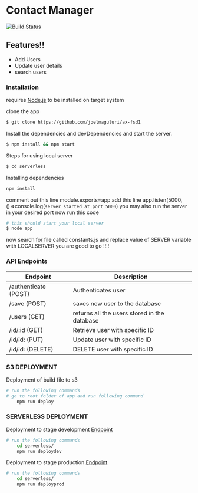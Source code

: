 # Contact Manager

[![Build Status](https://travis-ci.org/joemccann/dillinger.svg?branch=master)]()

## Features!!

  - Add Users 
  - Update user details 
  - search users 


### Installation

requires [Node.js](https://nodejs.org/)  to be installed on target system

clone the app 
```sh
$ git clone https://github.com/joelmaguluri/ax-fsd1
```
Install the dependencies and devDependencies and start the server.

```sh
$ npm install && npm start
```

Steps for using local server 

```sh
$ cd serverless 
```
Installing dependencies
```sh
npm install
```
 comment out this line module.exports=app
add this line app.listen(5000,()=>console.log(`server started at port 5000`)
you may also run the server in your desired port
now run this code 
```sh
# this should start your local server
$ node app

```
now search for file called constants.js and replace value of SERVER variable with LOCALSERVER
you are good to go !!!!


### API Endpoints

| Endpoint| Description |
| ------ | ------ |
| /authenticate (POST) | Authenticates user |
|/save  (POST) | saves new user to the database|
|/users  (GET) | returns all the users stored in the database|
|/id/:id  (GET) | Retrieve user with specific ID|
|/id/id:  (PUT) | Update user with specific ID|
|/id/id:  (DELETE) | DELETE user with specific ID|


### S3 DEPLOYMENT

Deployment of build file to s3
```sh
# run the following commands
# go to root folder of app and run following command
    npm run deploy
```


### SERVERLESS DEPLOYMENT

Deployment to stage development 
[Endpoint](https://uviz4022j1.execute-api.us-east-1.amazonaws.com)
```sh
# run the following commands
    cd serverless/
    npm run deploydev
```
Deployment to stage production
[Endpoint](https://npoeootl24.execute-api.us-east-1.amazonaws.com/)
```sh
# run the following commands
    cd serverless/
    npm run deployprod
```

